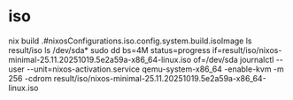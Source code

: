 # iso

nix build .#nixosConfigurations.iso.config.system.build.isoImage
ls result/iso
ls /dev/sda*
sudo dd bs=4M status=progress if=result/iso/nixos-minimal-25.11.20251019.5e2a59a-x86_64-linux.iso of=/dev/sda
journalctl --user --unit=nixos-activation.service
qemu-system-x86_64 -enable-kvm -m 256 -cdrom result/iso/nixos-minimal-25.11.20251019.5e2a59a-x86_64-linux.iso

